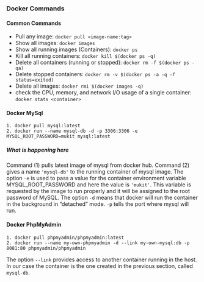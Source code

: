 ### Docker Commands


#### Common Commands
- Pull any image: `docker pull <image-name:tag>`
- Show all images: `docker images`
- Show all running images (Containers): `docker ps`
- Kill all running containers: `docker kill $(docker ps -q)`
- Delete all containers (running or stopped): `docker rm -f $(docker ps -qa)`
- Delete stopped containers: `docker rm -v $(docker ps -a -q -f status=exited)`
- Delete all images: `docker rmi $(docker images -q)`
- check the CPU, memory, and network I/O usage of a single container: `docker stats <container>`

#### Docker MySql
```
1. docker pull mysql:latest
2. docker run --name mysql-db -d -p 3306:3306 -e MYSQL_ROOT_PASSWORD=mukit mysql:latest
```
##### What is happening here
Command (1) pulls latest image of mysql from docker hub.
Command (2) gives a name `'mysql-db'` to the running container of mysql image. The option `-e` is used to pass a value 
for the container environment variable MYSQL_ROOT_PASSWORD and here the value is `'mukit'`. This variable is requested 
by the image to run properly and it will be assigned to the root password of MySQL. The option `-d` means that docker 
will run the container in the background in “detached” mode. `-p` tells the port where mysql will run.

#### Docker PhpMyAdmin
```
1. docker pull phpmyadmin/phpmyadmin:latest
2. docker run --name my-own-phpmyadmin -d --link my-own-mysql:db -p 8081:80 phpmyadmin/phpmyadmin
```
The option `--link` provides access to another container running in the host. In our case the container is the one 
created in the previous section, called `mysql-db`.
